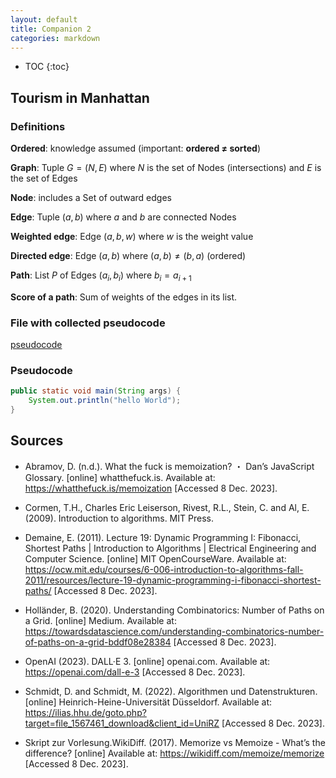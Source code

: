 ```yaml
---
layout: default
title: Companion 2
categories: markdown
---
```





* TOC <newline>
{:toc}

## Tourism in Manhattan
### Definitions

$\textbf{Ordered}$: knowledge assumed (important: **ordered $\neq$ sorted**)

$\textbf{Graph}$: Tuple $G = (N, E)$ where $N$ is the set of Nodes (intersections) and $E$ is the set of Edges

$\textbf{Node}$: includes a Set of outward edges

$\textbf{Edge}$: Tuple $(a, b)$ where $a$ and $b$ are connected Nodes

$\textbf{Weighted edge}$: Edge $(a, b, w)$ where $w$ is the weight value

$\textbf{Directed edge}$: Edge $(a, b)$ where $(a, b) \neq (b, a)$ (ordered)

$\textbf{Path}$: List $P$ of Edges $(a_i, b_i)$ where $b_i = a_{i+1}$ 

$\textbf{Score of a path}$: Sum of weights of the edges in its list.







### File with collected pseudocode

[pseudocode](https://github.com/curolith/curolith.github.io/blob/main/seminar/code/pseudocode.java)


### Pseudocode

```java
public static void main(String args) {
    System.out.println("hello World");
}
```


## Sources

- Abramov, D. (n.d.). What the fuck is memoization? ・ Dan’s JavaScript Glossary. [online] whatthefuck.is. Available at: <https://whatthefuck.is/memoization> [Accessed 8 Dec. 2023].

- Cormen, T.H., Charles Eric Leiserson, Rivest, R.L., Stein, C. and Al, E. (2009). Introduction to algorithms. MIT Press.

- Demaine, E. (2011). Lecture 19: Dynamic Programming I: Fibonacci, Shortest Paths \| Introduction to Algorithms \| Electrical Engineering and Computer Science. [online] MIT OpenCourseWare. Available at: <https://ocw.mit.edu/courses/6-006-introduction-to-algorithms-fall-2011/resources/lecture-19-dynamic-programming-i-fibonacci-shortest-paths/> [Accessed 8 Dec. 2023].

- Holländer, B. (2020). Understanding Combinatorics: Number of Paths on a Grid. [online] Medium. Available at: <https://towardsdatascience.com/understanding-combinatorics-number-of-paths-on-a-grid-bddf08e28384> [Accessed 8 Dec. 2023].

- OpenAI (2023). DALL·E 3. [online] openai.com. Available at: <https://openai.com/dall-e-3> [Accessed 8 Dec. 2023].

- Schmidt, D. and Schmidt, M. (2022). Algorithmen und Datenstrukturen. [online] Heinrich-Heine-Universität Düsseldorf. Available at: <https://ilias.hhu.de/goto.php?target=file_1567461_download&client_id=UniRZ> [Accessed 8 Dec. 2023]. 

- Skript zur Vorlesung.WikiDiff. (2017). Memorize vs Memoize - What’s the difference? [online] Available at: <https://wikidiff.com/memoize/memorize> [Accessed 8 Dec. 2023].